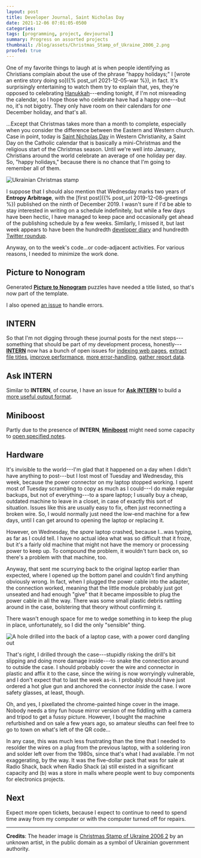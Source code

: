 ```yaml
---
layout: post
title: Developer Journal, Saint Nicholas Day
date: 2021-12-06 07:01:05-0500
categories:
tags: [programming, project, devjournal]
summary: Progress on assorted projects
thumbnail: /blog/assets/Christmas_Stamp_of_Ukraine_2006_2.png
proofed: true
---
```


One of my favorite things to laugh at is when people identifying as Christians complain about the use of the phrase "happy holidays;" I [wrote an entire story doing so]({% post_url 2021-12-05-war %}), in fact.  It's surprisingly entertaining to watch them try to explain that, yes, they're opposed to celebrating [Hanukkah](https://en.wikipedia.org/wiki/Hanukkah)---ending tonight, if I'm not misreading the calendar, so I hope those who celebrate have had a happy one---but no, it's not bigotry.  They only have room on their calendars for *one* December holiday, and that's all.

...Except that Christmas takes more than a month to complete, especially when you consider the difference between the Eastern and Western church.  Case in point, today is [Saint Nicholas Day](https://en.wikipedia.org/wiki/Saint_Nicholas_Day) in Western Christianity, a Saint Day on the Catholic calendar that is basically a mini-Christmas and the religious start of the Christmas season.  Until we're well into January, Christians around the world celebrate an average of one holiday per day.  So, "happy holidays," because there is no chance that I'm going to remember all of them.

![Ukrainian Christmas stamp](/blog/assets/Christmas_Stamp_of_Ukraine_2006_2.png "How did Santa Claus NOT get angels who dump amorphous orange things out of horns?")

I suppose that I should also mention that Wednesday marks two years of **Entropy Arbitrage**, with the [first post]({% post_url 2019-12-08-greetings %}) published on the ninth of December 2019.  I wasn't sure if I'd be able to stay interested in writing on a schedule indefinitely, but while a few days have been hectic, I have managed to keep pace and occasionally get ahead of the publishing schedule by a few weeks.  Similarly, I missed it, but last week appears to have been the hundredth [developer diary](/blog/tag/devjournal) and hundredth [Twitter roundup](/blog/tag/linkdump).

Anyway, on to the week's code...or code-adjacent activities.  For various reasons, I needed to minimize the work done.

## Picture to Nonogram

Generated [**Picture to Nonogram**](https://github.com/jcolag/picture-nonogram) puzzles have needed a title listed, so that's now part of the template.

I also opened [an issue](https://github.com/jcolag/picture-nonogram/issues/1) to handle errors.

## INTERN

So that I'm not digging through these journal posts for the next steps---something that should be part of my development process, honestly---[**INTERN**](https://github.com/jcolag) now has a bunch of open issues for [indexing web pages](https://github.com/jcolag/intern/issues/2), [extract file titles](https://github.com/jcolag/intern/issues/1), [improve performance](https://github.com/jcolag/intern/issues/4), [more error-handling](https://github.com/jcolag/intern/issues/3), [gather report data](https://github.com/jcolag/intern/issues/5).

## Ask INTERN

Similar to **INTERN**, of course, I have an issue for [**Ask INTERN**](https://github.com/jcolag/ask-intern) to build a [more useful output format](https://github.com/jcolag/ask-intern/issues/1).

## Miniboost

Partly due to the presence of **INTERN**, [**Miniboost**](https://github.com/jcolag/Miniboost/issues/20) might need some capacity to [open specified notes](https://github.com/jcolag/Miniboost/issues/20).

## Hardware

It's invisible to the world---I'm glad that it happened on a day when I didn't have anything to post---but I lost most of Tuesday and Wednesday, this week, because the power connector on my laptop stopped working.  I spent most of Tuesday scrambling to copy as much as I could---I do make regular backups, but not of everything---to a spare laptop; I usually buy a cheap, outdated machine to leave in a closet, in case of exactly this sort of situation.  Issues like this are usually easy to fix, often just reconnecting a broken wire.  So, I would normally just need the low-end machine for a few days, until I can get around to opening the laptop or replacing it.

However, on Wednesday, the *spare* laptop crashed, because I...was typing, as far as I could tell.  I have no actual idea what was so difficult that it froze, but it's a fairly old machine that might not have the memory or processing power to keep up.  To compound the problem, it wouldn't turn back on, so there's a problem with that machine, too.

Anyway, that sent me scurrying back to the original laptop earlier than expected, where I opened up the bottom panel and couldn't find anything obviously wrong.  In fact, when I plugged the power cable into the adapter, the connection worked, meaning that the little module probably just got unseated and had enough "give" that it became impossible to plug the power cable in all the way.  There was some small plastic debris rattling around in the case, bolstering that theory without confirming it.

There wasn't enough space for me to wedge something in to keep the plug in place, unfortunately, so I did the only "sensible" thing.

![A hole drilled into the back of a laptop case, with a power cord dangling out](/blog/assets/laptop-cord-hole.png "More than anything, I'm impressed that the Ikea drill didn't blow up in my face, figuratively or literally.")

That's right, I drilled through the case---stupidly risking the drill's bit slipping and doing more damage inside---to snake the connection around to outside the case.  I should probably cover the wire and connector in plastic and affix it to the case, since the wiring is now worryingly vulnerable, and I don't expect that to last the week as-is.  I probably should have just ordered a hot glue gun and anchored the connector *inside* the case.  I wore safety glasses, at least, though.

Oh, and yes, I pixellated the chrome-painted hinge cover in the image.  Nobody needs a tiny fun house mirror version of me fiddling with a camera and tripod to get a fussy picture.  However, I bought the machine refurbished and on sale a few years ago, so amateur sleuths can feel free to go to town on what's left of the QR code...

In any case, this was much less frustrating than the time that I needed to resolder the wires on a plug from the previous laptop, with a soldering iron and solder left over from the 1980s, since that's what I had available.  I'm not exaggerating, by the way.  It was the five-dollar pack that was for sale at Radio Shack, back when Radio Shack (a) still existed in a significant capacity and (b) was a store in malls where people went to buy components for electronics projects.

## Next

Expect more open tickets, because I expect to continue to need to spend time away from my computer or with the computer turned off for repairs.

* * *

**Credits**:  The header image is [Christmas Stamp of Ukraine 2006 2](https://commons.wikimedia.org/wiki/File:Christmas_Stamp_of_Ukraine_2006_2.jpg) by an unknown artist, in the public domain as a symbol of Ukrainian government authority.
